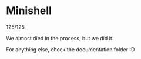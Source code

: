 # Minishell

125/125

We almost died in the process, but we did it. 

For anything else, check the documentation folder :D
